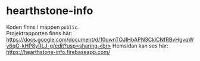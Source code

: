 # hearthstone-info

Koden finns i mappen `public`.<br>
Projektrapporten finns här: https://docs.google.com/document/d/10ownTOJIHbAPN3CklCNfRBvHgvqWy6qG-kHP8yRLJ-g/edit?usp=sharing.<br>
Hemsidan kan ses här: https://hearthstone-info.firebaseapp.com/
